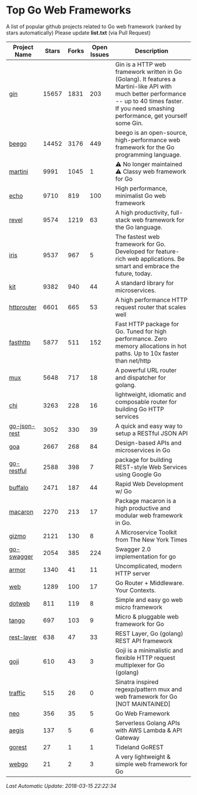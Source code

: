 # Top Go Web Frameworks
A list of popular github projects related to Go web framework (ranked by stars automatically)
Please update **list.txt** (via Pull Request)

| Project Name | Stars | Forks | Open Issues | Description |
| ------------ | ----- | ----- | ----------- | ----------- |
| [gin](https://github.com/gin-gonic/gin) | 15657 | 1831 | 203 | Gin is a HTTP web framework written in Go (Golang). It features a Martini-like API with much better performance -- up to 40 times faster. If you need smashing performance, get yourself some Gin. |
| [beego](https://github.com/astaxie/beego) | 14452 | 3176 | 449 | beego is an open-source, high-performance web framework for the Go programming language. |
| [martini](https://github.com/go-martini/martini) | 9991 | 1045 | 1 | ⚠️ No longer maintained ⚠️  Classy web framework for Go |
| [echo](https://github.com/labstack/echo) | 9710 | 819 | 100 | High performance, minimalist Go web framework |
| [revel](https://github.com/revel/revel) | 9574 | 1219 | 63 | A high productivity, full-stack web framework for the Go language. |
| [iris](https://github.com/kataras/iris) | 9537 | 967 | 5 | The fastest web framework for Go. Developed for feature-rich web applications. Be smart and embrace the future, today.  |
| [kit](https://github.com/go-kit/kit) | 9382 | 940 | 44 | A standard library for microservices. |
| [httprouter](https://github.com/julienschmidt/httprouter) | 6601 | 665 | 53 | A high performance HTTP request router that scales well |
| [fasthttp](https://github.com/valyala/fasthttp) | 5877 | 511 | 152 | Fast HTTP package for Go. Tuned for high performance. Zero memory allocations in hot paths. Up to 10x faster than net/http |
| [mux](https://github.com/gorilla/mux) | 5648 | 717 | 18 | A powerful URL router and dispatcher for golang. |
| [chi](https://github.com/go-chi/chi) | 3263 | 228 | 16 | lightweight, idiomatic and composable router for building Go HTTP services |
| [go-json-rest](https://github.com/ant0ine/go-json-rest) | 3052 | 330 | 39 | A quick and easy way to setup a RESTful JSON API |
| [goa](https://github.com/goadesign/goa) | 2667 | 268 | 84 | Design-based APIs and microservices in Go |
| [go-restful](https://github.com/emicklei/go-restful) | 2588 | 398 | 7 | package for building REST-style Web Services using Google Go |
| [buffalo](https://github.com/gobuffalo/buffalo) | 2471 | 187 | 44 | Rapid Web Development w/ Go |
| [macaron](https://github.com/go-macaron/macaron) | 2270 | 213 | 17 | Package macaron is a high productive and modular web framework in Go. |
| [gizmo](https://github.com/NYTimes/gizmo) | 2121 | 130 | 8 | A Microservice Toolkit from The New York Times |
| [go-swagger](https://github.com/go-swagger/go-swagger) | 2054 | 385 | 224 | Swagger 2.0 implementation for go |
| [armor](https://github.com/labstack/armor) | 1340 | 41 | 11 | Uncomplicated, modern HTTP server |
| [web](https://github.com/gocraft/web) | 1289 | 100 | 17 | Go Router + Middleware. Your Contexts. |
| [dotweb](https://github.com/devfeel/dotweb) | 811 | 119 | 8 | Simple and easy go web micro framework |
| [tango](https://github.com/lunny/tango) | 697 | 103 | 9 | Micro & pluggable web framework for Go |
| [rest-layer](https://github.com/rs/rest-layer) | 638 | 47 | 33 | REST Layer, Go (golang) REST API framework |
| [goji](https://github.com/goji/goji) | 610 | 43 | 3 | Goji is a minimalistic and flexible HTTP request multiplexer for Go (golang) |
| [traffic](https://github.com/pilu/traffic) | 515 | 26 | 0 | Sinatra inspired regexp/pattern mux and web framework for Go [NOT MAINTAINED] |
| [neo](https://github.com/ivpusic/neo) | 356 | 35 | 5 | Go Web Framework |
| [aegis](https://github.com/tmaiaroto/aegis) | 137 | 5 | 6 | Serverless Golang APIs with AWS Lambda & API Gateway |
| [gorest](https://github.com/tideland/gorest) | 27 | 1 | 1 | Tideland GoREST |
| [webgo](https://github.com/bnkamalesh/webgo) | 21 | 2 | 3 | A very lightweight & simple web framework for Go |

*Last Automatic Update: 2018-03-15 22:22:34*
